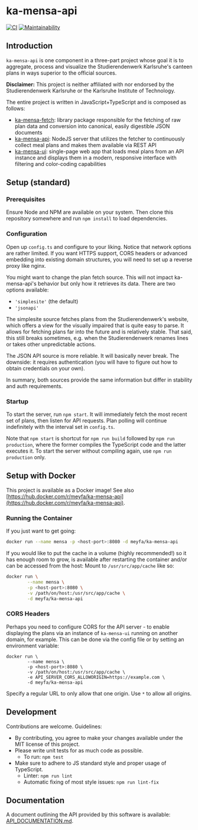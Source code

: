 # ka-mensa-api

[![CI](https://github.com/meyfa/ka-mensa-api/actions/workflows/main.yml/badge.svg)](https://github.com/meyfa/ka-mensa-api/actions/workflows/main.yml)
[![Maintainability](https://api.codeclimate.com/v1/badges/9b1f9ce6f3bec49c26a1/maintainability)](https://codeclimate.com/github/meyfa/ka-mensa-api/maintainability)


## Introduction

`ka-mensa-api` is one component in a three-part project whose goal it is to
aggregate, process and visualize the Studierendenwerk Karlsruhe's canteen plans
in ways superior to the official sources.

**Disclaimer:** This project is neither affiliated with nor endorsed by the
Studierendenwerk Karlsruhe or the Karlsruhe Institute of Technology.

The entire project is written in JavaScript+TypeScript and is composed as follows:

- [ka-mensa-fetch](https://github.com/meyfa/ka-mensa-fetch): library package
    responsible for the fetching of raw plan data and conversion into canonical,
    easily digestible JSON documents
- [ka-mensa-api](https://github.com/meyfa/ka-mensa-api): NodeJS server that
    utilizes the fetcher to continuously collect meal plans and makes them
    available via REST API
- [ka-mensa-ui](https://github.com/meyfa/ka-mensa-ui): single-page web app
    that loads meal plans from an API instance and displays them in a modern,
    responsive interface with filtering and color-coding capabilities


## Setup (standard)

### Prerequisites

Ensure Node and NPM are available on your system. Then clone this repository
somewhere and run `npm install` to load dependencies.

### Configuration

Open up `config.ts` and configure to your liking. Notice that network options
are rather limited. If you want HTTPS support, CORS headers or advanced
embedding into existing domain structures, you will need to set up a reverse
proxy like nginx.

You might want to change the plan fetch source. This will not impact
ka-mensa-api's behavior but only how it retrieves its data.
There are two options available:

- `'simplesite'` (the default)
- `'jsonapi'`

The simplesite source fetches plans from the Studierendenwerk's website, which
offers a view for the visually impaired that is quite easy to parse. It allows
for fetching plans far into the future and is relatively stable. That said, this
still breaks sometimes, e.g. when the Studierendenwerk renames lines or takes
other unpredictable actions.

The JSON API source is more reliable. It will basically never break. The
downside: it requires authentication (you will have to figure out how to obtain
credentials on your own).

In summary, both sources provide the same information but differ in stability
and auth requirements.

### Startup

To start the server, run `npm start`. It will immediately fetch the most recent
set of plans, then listen for API requests. Plan polling will continue
indefinitely with the interval set in `config.ts`.

Note that `npm start` is shortcut for `npm run build` followed by `npm run production`,
where the former compiles the TypeScript code and the latter executes it.
To start the server without compiling again, use `npm run production` only.


## Setup with Docker

This project is available as a Docker image! See also [https://hub.docker.com/r/meyfa/ka-mensa-api](https://hub.docker.com/r/meyfa/ka-mensa-api).

### Running the Container

If you just want to get going:

```sh
docker run --name mensa -p <host-port>:8080 -d meyfa/ka-mensa-api
```

If you would like to put the cache in a volume (highly recommended!) so it has
enough room to grow, is available after restarting the container and/or can be
accessed from the host: Mount to `/usr/src/app/cache` like so:

```sh
docker run \
        --name mensa \
        -p <host-port>:8080 \
        -v /path/on/host:/usr/src/app/cache \
        -d meyfa/ka-mensa-api
```

### CORS Headers

Perhaps you need to configure CORS for the API server - to enable displaying
the plans via an instance of `ka-mensa-ui` running on another domain, for
example. This can be done via the config file or by setting an environment
variable:

```
docker run \
        --name mensa \
        -p <host-port>:8080 \
        -v /path/on/host:/usr/src/app/cache \
        -e API_SERVER_CORS_ALLOWORIGIN=https://example.com \
        -d meyfa/ka-mensa-api
```

Specify a regular URL to only allow that one origin. Use `*` to allow all
origins.


## Development

Contributions are welcome. Guidelines:

- By contributing, you agree to make your changes available under the MIT
    license of this project.
- Please write unit tests for as much code as possible.
    * To run: `npm test`
- Make sure to adhere to JS standard style and proper usage of TypeScript.
    * Linter: `npm run lint`
    * Automatic fixing of most style issues: `npm run lint-fix`


## Documentation

A document outlining the API provided by this software is available:
[API_DOCUMENTATION.md](https://github.com/meyfa/ka-mensa-api/blob/master/API_DOCUMENTATION.md).
